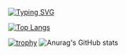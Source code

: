 

[![Typing SVG](https://readme-typing-svg.demolab.com?font=Cascadia+Code&size=50&pause=1000&color=35B7F1&center=%E7%9C%9F&vCenter=%E5%81%87&repeat=%E5%81%87&width=525&height=100&lines=Cat+Bayi+in+GitHub)](https://git.io/typing-svg)

[![Top Langs](https://github-readme-stats.vercel.app/api/top-langs/?username=anuraghazra)](https://github.com/anuraghazra/github-readme-stats)

[![trophy](https://github-profile-trophy.vercel.app/?username=Bayi-Cat&theme=onedark)](https://github.com/ryo-ma/github-profile-trophy)
![Anurag's GitHub stats](https://github-readme-stats.vercel.app/api?username=Bayi-Cat&show_icons=true&theme=radical)
